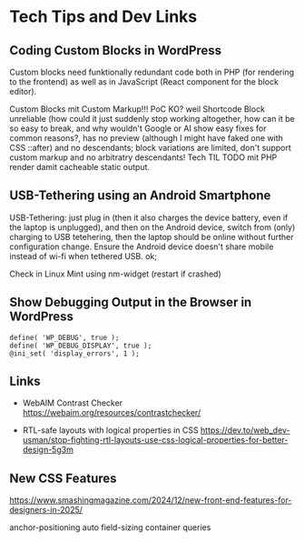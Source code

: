 # Tech Tips and Dev Links

## Coding Custom Blocks in WordPress

Custom blocks need funktionally redundant code both in PHP (for rendering to the frontend) as well as in JavaScript (React component for the block editor).

Custom Blocks mit Custom Markup!!! PoC KO? weil Shortcode Block unreliable (how could it just suddenly stop working altogether, how can it be so easy to break, and why wouldn't Google or AI show easy fixes for common reasons?, has no preview (although I might have faked one with CSS ::after) and no descendants; block variations are limited, don't support custom markup and no arbitratry descendants! Tech TIL TODO mit PHP render damit cacheable static output.

## USB-Tethering using an Android Smartphone

USB-Tethering: just plug in (then it also charges the device battery, even if the laptop is unplugged), and then on the Android device, switch from (only) charging to USB tetehering, then the laptop should be online without further configuration change. Ensure the Android device doesn't share mobile instead of wi-fi when tethered USB. ok;

Check in Linux Mint using nm-widget (restart if crashed)

## Show Debugging Output in the Browser in WordPress

```
define( 'WP_DEBUG', true );
define( 'WP_DEBUG_DISPLAY', true );
@ini_set( 'display_errors', 1 );
```

## Links

- WebAIM Contrast Checker
https://webaim.org/resources/contrastchecker/

- RTL-safe layouts with logical properties in CSS https://dev.to/web_dev-usman/stop-fighting-rtl-layouts-use-css-logical-properties-for-better-design-5g3m

## New CSS Features

https://www.smashingmagazine.com/2024/12/new-front-end-features-for-designers-in-2025/

anchor-positioning
auto field-sizing
container queries
<dialog>
exclusive accordions
:focus-visible
:has
hidden=until-found
high-definition colors
<hr> in select
inputmode
min(), max(), clamp()
relative colors
responsive videos
scroll behavior
scroll snap
text-wrap: balance
:user-valid and :user-invalid
View Transitions API

When dealing with large blocks of text, such as paragraphs, you might want to look into text-wrap: pretty to prevent orphans on the last line.

State Queries
https://chromestatus.com/feature/5072263730167808
- Whether a sticky positioned container is stuck to one of the edges of the scroll box (stuck)
- Whether a scroll snap aligned container is currently snapped horizontally or vertically (snapped)
- Whether a scroll container can be scrolled in a queried direction (scrollable)

https://developer.chrome.com/blog/css-text-box-trim

https://12daysofweb.dev/2024/calc-size-and-interpolate-size/

https://css-tricks.com/scroll-driven-animations-notebook/

more contemporary CSS
https://mailchi.mp/smashingmagazine/472-new-css-features-for-2025?e=376e82ff51
